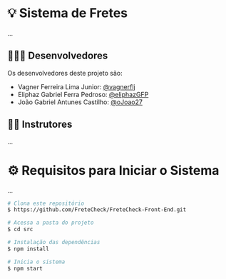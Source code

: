 # 💡 Sistema de Fretes

...

## 👨🏽‍💻 Desenvolvedores

Os desenvolvedores deste projeto são:
+ Vagner Ferreira Lima Junior: [@vagnerflj](https://github.com/vagnerflj)
+ Eliphaz Gabriel Ferra Pedroso: [@eliphazGFP](https://github.com/eliphazGFP)
+ João Gabriel Antunes Castilho: [@oJoao27](https://github.com/oJoao27)


## 👨‍🏫 Instrutores
...

# ⚙️ Requisitos para Iniciar o Sistema

...

```bash
# Clona este repositório
$ https://github.com/FreteCheck/FreteCheck-Front-End.git

# Acessa a pasta do projeto
$ cd src

# Instalação das dependências
$ npm install

# Inicia o sistema
$ npm start
```

